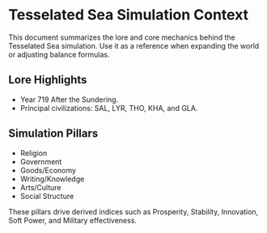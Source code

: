 # Tesselated Sea Simulation Context

This document summarizes the lore and core mechanics behind the Tesselated Sea simulation. Use it as a reference when expanding the world or adjusting balance formulas.

## Lore Highlights
- Year 719 After the Sundering.
- Principal civilizations: SAL, LYR, THO, KHA, and GLA.

## Simulation Pillars
- Religion
- Government
- Goods/Economy
- Writing/Knowledge
- Arts/Culture
- Social Structure

These pillars drive derived indices such as Prosperity, Stability, Innovation, Soft Power, and Military effectiveness.
